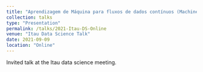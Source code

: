 ```yaml
---
title: "Aprendizagem de Máquina para fluxos de dados contínuos (Machine learning for continuous data streams)"
collection: talks
type: "Presentation"
permalink: /talks/2021-Itau-DS-Online
venue: "Itau Data Science Talk"
date: 2021-09-09
location: "Online"
---
```


Invited talk at the Itau data science meeting. 